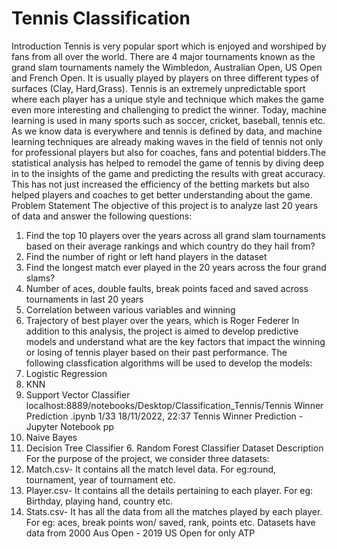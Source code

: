 # Tennis Classification
Introduction
Tennis is very popular sport which is enjoyed and worshiped by fans from all over the world. There are 4 major tournaments known as the grand slam tournaments namely the Wimbledon, Australian Open, US Open and French Open. It is usually played by players on three different types of surfaces (Clay, Hard,Grass). Tennis is an extremely unpredictable sport where each player has a unique style and technique which makes the game even more interesting and challenging to predict the winner.
Today, machine learning is used in many sports such as soccer, cricket, baseball, tennis etc. As we know data is everywhere and tennis is defined by data, and machine learning techniques are already making waves in the field of tennis not only for professional players but also for coaches, fans and potential bidders.The statistical analysis has helped to remodel the game of tennis by diving deep in to the insights of the game and predicting the results with great accuracy. This has not just increased the efficiency of the betting markets but also helped players and coaches to get better understanding about the game.
Problem Statement
The objective of this project is to analyze last 20 years of data and answer the following questions:
1. Find the top 10 players over the years across all grand slam tournaments based on their average rankings and which country do they hail from?
2. Find the number of right or left hand players in the dataset
3. Find the longest match ever played in the 20 years across the four grand slams?
4. Number of aces, double faults, break points faced and saved across tournaments in last 20 years
5. Correlation between various variables and winning
6. Trajectory of best player over the years, which is Roger Federer
In addition to this analysis, the project is aimed to develop predictive models and understand what are the key factors that impact the winning or losing of tennis player based on their past performance. The following classfication algorithms will be used to develop the models:
1. Logistic Regression
2. KNN
3. Support Vector Classifier
 localhost:8889/notebooks/Desktop/Classification_Tennis/Tennis Winner Prediction .ipynb 1/33
18/11/2022, 22:37 Tennis Winner Prediction - Jupyter Notebook
pp
4. Naive Bayes
5. Decision Tree Classifier 6. Random Forest Classifier
Dataset Description
For the purpose of the project, we consider three datasets:
1. Match.csv- It contains all the match level data. For eg:round, tournament, year of tournament etc.
2. Player.csv- It contains all the details pertaining to each player. For eg: Birthday, playing hand, country etc.
3. Stats.csv- It has all the data from all the matches played by each player. For eg: aces, break points won/
saved, rank, points etc.
Datasets have data from 2000 Aus Open - 2019 US Open for only ATP
